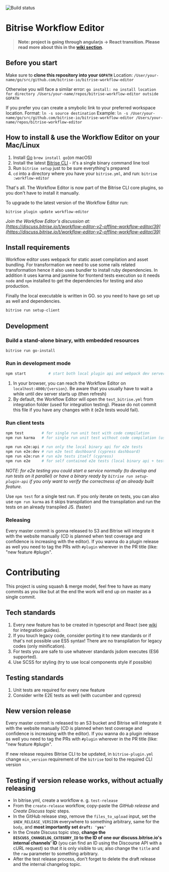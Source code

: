 ![Build status](https://app.bitrise.io/app/1686da85b5935fd6.svg?token=7HlnSBadcyLcUnzq0ws4Nw)

# Bitrise Workflow Editor

> **Note: project is going through angularjs -> React transition. Please read more about this in the [wiki section](https://github.com/bitrise-io/bitrise-workflow-editor/wiki/Angular-js-to-React-transition-timeline).**


## Before you start
Make sure to **clone this repository into your `GOPATH`**
Location: `/User/your-name/go/src/github.com/bitrise-io/bitrise-workflow-editor`

Otherwise you will face a similar error:
`go install: no install location for directory /Users/your-name/repos/bitrise-workflow-editor outside GOPATH`

If you prefer you can create a smybolic link to your preferred workspace location.
Format: `ln -s source destination`
Example: `ln -s /User/your-name/go/src/github.com/bitrise-io/bitrise-workflow-editor /Users/your-name/repos/bitrise-workflow-editor`


## How to install & use the Workflow Editor on your Mac/Linux

1. Install [Go](https://golang.org) `brew install go`(on macOS)
1. Install the latest [Bitrise CLI](https://www.bitrise.io/cli) - it's a single binary command line tool
1. Run `bitrise setup` just to be sure everything's prepared
1. `cd` into a directory where you have your `bitrise.yml`, and run: `bitrise :workflow-editor`

That's all. The Workflow Editor is now part of the Bitrise CLI core plugins, so you don't have to install it manually.

To upgrade to the latest version of the Workflow Editor run:

```
bitrise plugin update workflow-editor
```

*Join the Workflow Editor's discussion at: [https://discuss.bitrise.io/t/workflow-editor-v2-offline-workflow-editor/39](https://discuss.bitrise.io/t/workflow-editor-v2-offline-workflow-editor/39)*


## Install requirements

Workflow editor uses webpack for static asset compilation and asset bundling. For transformation we need to use some rails related transformation hence it also uses bundler to install ruby dependencies. In addition it uses karma and jasmine for frontend tests execution so it needs `node` and `npm` installed to get the dependencies for testing and also production.

Finally the local executable is written in GO. so you need to have go set up as well and dependencies.

```bash
bitrise run setup-client
```

## Development

### Build a stand-alone binary, with embedded resources

```
bitrise run go-install
```

### Run in development mode

```bash
npm start          # start both local plugin api and webpack dev server
```

1. In your browser, you can reach the Workflow Editor on `localhost:4000/{version}`. Be aware that you usually have to wait a while until dev server starts up (then refresh)
1. By default, the Workflow Editor will open the `test_bitrise.yml` from integration folder (used for integration testing). Please do not commit this file if you have any changes with it (e2e tests would fail).

### Run client tests

```bash
npm test        # for single run unit test with code compilation
npm run karma   # for single run unit test without code compilation (using already compiled code)

npm run e2e:api # run only the local binary api for e2e tests
npm run e2e:dev # run e2e test dashboard (cypress dashboard)
npm run e2e:run # run e2e tests itself (cypress)
npm run e2e     # for self contained e2e tests (local binary api + testing logic) e2e:api + e2e:run
```

*NOTE: for e2e testing you could start a service normally (to develop and run tests on it parallel) or have a binary ready by `bitrise run setup-plugin-api` if you only want to verify the correctness of an already built feature.*

Use `npm test` for a single test run.
If you only iterate on tests, you can also use `npm run karma` as it skips transpilation and the transpilation and run the tests on an already transpiled JS. (faster)

### Releasing

Every master commit is gonna released to S3 and Bitrise will integrate it with the website manually (CD is planned when test coverage and confidence is increasing with the editor). If you wanna do a plugin release as well you need to tag the PRs with `#plugin` wherever in the PR title (like: "new feature #plugin".

# Contributing

This project is using squash & merge model, feel free to have as many commits as you like but at the end the work will end up on master as a single commit.

## Tech standards

1. Every new feature has to be created in typescript and React (see [wiki](https://github.com/bitrise-io/bitrise-workflow-editor/wiki/React-from-angularjs-best-practices) for integration guides).
1. If you touch legacy code, consider porting it to new standards or if that's not possible use ES5 syntax! There are no transpilation for legacy codes (only minification).
1. For tests you are safe to use whatever standards jsdom executes (ES6 supported).
1. Use SCSS for styling (try to use local components style if possible)

## Testing standards

1. Unit tests are required for every new feature
1. Consider write E2E tests as well (with cucumber and cypress)

## New version release

Every master commit is released to an S3 bucket and Bitrise will integrate it with the website manually (CD is planned when test coverage and confidence is increasing with the editor). If you wanna do a plugin release as well you need to tag the PRs with `#plugin` wherever in the PR title (like: "new feature #plugin".

If new release requires Bitrise CLI to be updated, in `bitrise-plugin.yml` change `min_version` requirement of the `bitrise` tool to the required CLI version

## Testing if version release works, without actually releasing

- In bitrise.yml, create a workflow e. g. `test-release`
- From the `create-release` workflow, copy-paste the *GitHub release* and *Create Discuss topic* steps.
- In the GitHub release step, remove the `files_to_upload` input, set the `$NEW_RELEASE_VERSION` everywhere to something arbitrary, same for the `body`, and **most importantly set `draft: 'yes'`**
- In the Create Discuss topic step, **change the `DISCUSS_CHANGELOG_CATEGORY_ID` to the ID of one our discuss.bitrise.io's internal channels' ID** (you can find an ID using the Discourse API with a cURL request) so that it is only visible to us; also change the `title` and the `raw` parameter to something arbitrary.
- After the test release process, don't forget to delete the draft release and the internal changelog topic.
